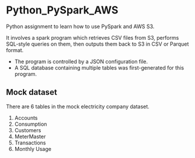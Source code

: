 # Python_PySpark_AWS

Python assignment to learn how to use PySpark and AWS S3. 

It involves a spark program which retrieves CSV files from S3, performs SQL-style queries on them, then outputs them back to S3 in CSV or Parquet format.

* The program is controlled by a JSON configuration file. 
* A SQL database containing multiple tables was first-generated for this program.

## Mock dataset
There are 6 tables in the mock electricity company dataset.

1. Accounts
2. Consumption
3. Customers
4. MeterMaster
5. Transactions
6. Monthly Usage
